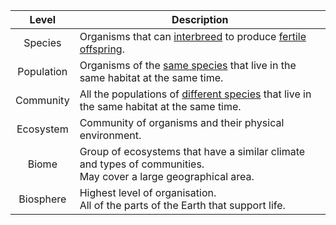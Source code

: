 
| Level      | Description                                                                                                       |
| :--------: | ----------------------------------------------------------------------------------------------------------------- |
| Species    | Organisms that can <u>interbreed</u> to produce <u>fertile offspring</u>.                                         |
| Population | Organisms of the <u>same species</u> that live in the same habitat at the same time.                              |
| Community  | All the populations of <u>different species</u> that live in the same habitat at the same time.                   |
| Ecosystem  | Community of organisms and their physical environment.                                                            |
| Biome      | Group of ecosystems that have a similar climate and types of communities.<br>May cover a large geographical area. |
| Biosphere  | Highest level of organisation.<br>All of the parts of the Earth that support life.                                |
